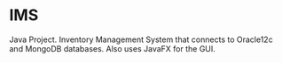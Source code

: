 # IMS
Java Project. Inventory Management System that connects to Oracle12c and MongoDB databases. Also uses JavaFX for the GUI.
